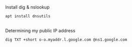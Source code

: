 
Install dig & nslookup

`apt install dnsutils`
<br><br>

Determining my public IP address

`dig TXT +short o-o.myaddr.l.google.com @ns1.google.com`
